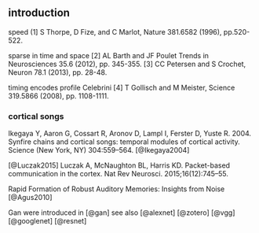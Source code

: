 

## introduction

speed
(1] S Thorpe, D Fize, and C Marlot, Nature 381.6582 (1996), pp.520-522.

sparse in time and space
[2] AL Barth and JF Poulet
Trends in Neurosciences 35.6 (2012), pp. 345-355. [3] CC Petersen and S Crochet, Neuron 78.1 (2013), pp. 28-48.

timing encodes profile
Celebrini
[4] T Gollisch and M Meister, Science 319.5866 (2008), pp. 1108-1111.



### cortical songs

Ikegaya Y, Aaron G, Cossart R, Aronov D, Lampl I, Ferster D, Yuste R. 2004. Synfire chains and cortical songs: temporal modules of cortical activity. Science (New York, NY) 304:559–564. [@Ikegaya2004]


[@Luczak2015] Luczak A, McNaughton BL, Harris KD. Packet-based communication in the cortex. Nat Rev Neurosci. 2015;16(12):745–55.


Rapid Formation of Robust Auditory Memories: Insights from Noise [@Agus2010]

Gan were introduced in [@gan] see also [@alexnet] [@zotero] [@vgg] [@googlenet] [@resnet]
